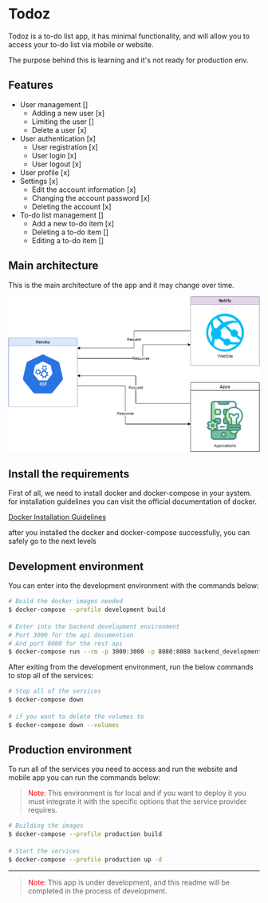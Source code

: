 # Todoz

Todoz is a to-do list app, it has minimal functionality, and will allow you to access your to-do list via mobile or website.

The purpose behind this is learning and it's not ready for production env.

## Features

- User management []
  - Adding a new user [x]
  - Limiting the user []
  - Delete a user [x]
- User authentication [x]
  - User registration [x]
  - User login [x]
  - User logout [x]
- User profile [x]
- Settings [x]
  - Edit the account information [x]
  - Changing the account password [x]
  - Deleting the account [x]
- To-do list management []
  - Add a new to-do item [x]
  - Deleting a to-do item []
  - Editing a to-do item []

## Main architecture

This is the main architecture of the app and it may change over time.

![Main architecture design](diagrams/mainArchitecture.png)

## Install the requirements

First of all, we need to install docker and docker-compose in your system. for installation guidelines you can visit the official documentation of docker.

[Docker Installation Guidelines](https://docs.docker.com/engine/install/)

after you installed the docker and docker-compose successfully, you can safely go to the next levels

## Development environment

You can enter into the development environment with the commands below:

```bash
# Build the docker images needed
$ docker-compose --profile development build

# Enter into the backend development environment
# Port 3000 for the api documention
# And port 8080 for the rest api
$ docker-compose run --rm -p 3000:3000 -p 8080:8080 backend_development
```

After exiting from the development environment, run the below commands to stop all of the services:

```bash
# Stop all of the services
$ docker-compose down

# if you want to delete the volumes to
$ docker-compose down --volumes
```

## Production environment

To run all of the services you need to access and run the website and mobile app you can run the commands below:

> <span style="color:red;">Note:</span> This environment is for local and if you want to deploy it you must integrate it with the specific options that the service provider requires.

```bash
# Building the images
$ docker-compose --profile production build

# Start the services
$ docker-compose --profile production up -d
```

---

> <span style="color:red;">Note:</span> This app is under development, and this readme will be completed in the process of development.
